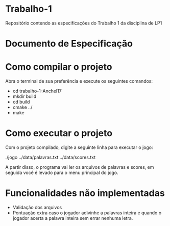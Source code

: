 # Trabalho-1
Repositório contendo as especificações do Trabalho 1 da disciplina de LP1

# Documento de Especificação

# Como compilar o projeto

Abra o terminal de sua preferência e execute os seguintes comandos:

- cd trabalho-1-Anchel17
- mkdir build
- cd build
- cmake ../
- make



# Como executar o projeto

Com o projeto compilado, digite a seguinte linha para executar o jogo:

./jogo ../data/palavras.txt ../data/scores.txt

  A partir disso, o programa vai ler os arquivos de palavras e scores, 
em seguida você é levado para o menu principal do jogo.



# Funcionalidades não implementadas

  - Validação dos arquivos
  - Pontuação extra caso o jogador adivinhe a palavras inteira e quando
o jogador acerta a palavra inteira sem errar nenhuma letra.
